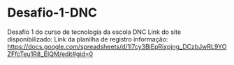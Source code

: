 # Desafio-1-DNC
Desafio 1 do curso de tecnologia da escola DNC
Link do site disponibilizado:
Link da planilha de registro informação: https://docs.google.com/spreadsheets/d/1l7cy3BiEpRixpjng_DCzbJwRL9YOZFfcTeu1R8_EIQM/edit#gid=0
